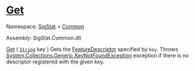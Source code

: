 # [Get](./FeatureDescriptor-100663415.md)

Namespace: [SigStat]() > [Common](./../README.md)

Assembly: SigStat.Common.dll

[Get](./FeatureDescriptor-100663415.md) ( [`String`](https://docs.microsoft.com/en-us/dotnet/api/System.String) key )	Gets the [FeatureDescriptor](https://github.com/hargitomi97/sigstat/blob/master/docs/md/SigStat/Common/FeatureDescriptor.md) specified by `key`.  Throws [System.Collections.Generic.KeyNotFoundException](https://docs.microsoft.com/en-us/dotnet/api/System.Collections.Generic.KeyNotFoundException) exception if there is no descriptor registered with the given key.
